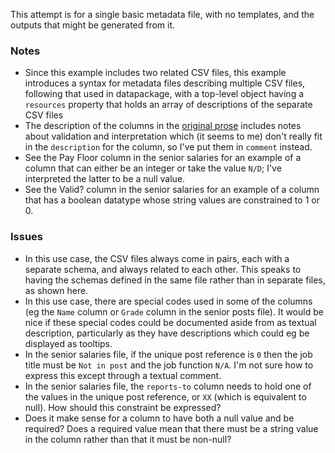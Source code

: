 This attempt is for a single basic metadata file, with no templates, and the outputs that might be generated from it.

### Notes

  * Since this example includes two related CSV files, this example introduces a syntax for metadata files describing multiple CSV files, following that used in datapackage, with a top-level object having a `resources` property that holds an array of descriptions of the separate CSV files
  * The description of the columns in the [original prose](http://www.w3.org/TR/csvw-ucr/Organogram-Visualisation-Tool-v1.0_10.pdf) includes notes about validation and interpretation which (it seems to me) don't really fit in the `description` for the column, so I've put them in `comment` instead.
  * See the Pay Floor column in the senior salaries for an example of a column that can either be an integer or take the value `N/D`; I've interpreted the latter to be a null value.
  * See the Valid? column in the senior salaries for an example of a column that has a boolean datatype whose string values are constrained to 1 or 0.

### Issues

  * In this use case, the CSV files always come in pairs, each with a separate schema, and always related to each other. This speaks to having the schemas defined in the same file rather than in separate files, as shown here.
  * In this use case, there are special codes used in some of the columns (eg the `Name` column or `Grade` column in the senior posts file). It would be nice if these special codes could be documented aside from as textual description, particularly as they have descriptions which could eg be displayed as tooltips.
  * In the senior salaries file, if the unique post reference is `0` then the job title must be `Not in post` and the job function `N/A`. I'm not sure how to express this except through a textual comment.
  * In the senior salaries file, the `reports-to` column needs to hold one of the values in the unique post reference, or `XX` (which is equivalent to null). How should this constraint be expressed?
  * Does it make sense for a column to have both a null value and be required? Does a required value mean that there must be a string value in the column rather than that it must be non-null?
